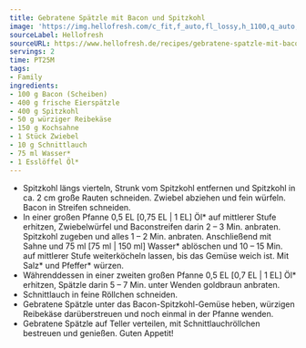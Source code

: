 ```yaml
---
title: Gebratene Spätzle mit Bacon und Spitzkohl
image: 'https://img.hellofresh.com/c_fit,f_auto,fl_lossy,h_1100,q_auto,w_2600/hellofresh_s3/image/gebratene-spatzle-mit-bacon-und-spitzkohl-17973347.jpg'
sourceLabel: Hellofresh
sourceURL: https://www.hellofresh.de/recipes/gebratene-spatzle-mit-bacon-und-spitzkohl-62fbdedef79647b26f035ebf
servings: 2
time: PT25M
tags:
- Family
ingredients:
- 100 g Bacon (Scheiben)
- 400 g frische Eierspätzle
- 400 g Spitzkohl
- 50 g würziger Reibekäse
- 150 g Kochsahne
- 1 Stück Zwiebel
- 10 g Schnittlauch
- 75 ml Wasser*
- 1 Esslöffel Öl*
---
```


- Spitzkohl längs vierteln, Strunk vom Spitzkohl entfernen und Spitzkohl in ca. 2 cm große Rauten schneiden. Zwiebel abziehen und fein würfeln.  Bacon in Streifen schneiden.
- In einer großen Pfanne 0,5 EL [0,75 EL | 1 EL] Öl\* auf mittlerer Stufe erhitzen, Zwiebelwürfel und Baconstreifen darin 2 – 3 Min. anbraten.  Spitzkohl zugeben und alles 1 – 2 Min. anbraten. Anschließend mit Sahne und 75 ml [75 ml | 150 ml] Wasser\* ablöschen und 10 – 15 Min. auf mittlerer Stufe weiterköcheln lassen, bis das Gemüse weich ist. Mit Salz\* und Pfeffer\* würzen.
- Währenddessen in einer zweiten großen Pfanne 0,5 EL [0,7 EL | 1 EL] Öl\* erhitzen, Spätzle darin 5 – 7 Min. unter Wenden goldbraun anbraten.
- Schnittlauch in feine Röllchen schneiden.
- Gebratene Spätzle unter das Bacon-Spitzkohl-Gemüse heben, würzigen Reibekäse darüberstreuen und noch einmal in der Pfanne wenden.
- Gebratene Spätzle auf Teller verteilen, mit Schnittlauchröllchen bestreuen und genießen.  Guten Appetit!
